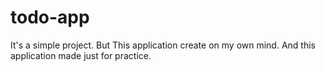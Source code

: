 # todo-app
It's a simple project. But This application create on my own mind. And this application made just for practice. 
